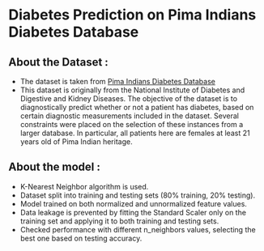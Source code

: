 # Diabetes Prediction on Pima Indians Diabetes Database
 
## About the Dataset : 
- The dataset is taken from [Pima Indians Diabetes Database](https://www.kaggle.com/datasets/uciml/pima-indians-diabetes-database/data)
- This dataset is originally from the National Institute of Diabetes and Digestive and Kidney Diseases. The objective of the dataset is to diagnostically predict whether or not a patient has diabetes, based on certain diagnostic measurements included in the dataset. Several constraints were placed on the selection of these instances from a larger database. In particular, all patients here are females at least 21 years old of Pima Indian heritage.

## About the model :
- K-Nearest Neighbor algorithm is used.
- Dataset split into training and testing sets (80% training, 20% testing).
- Model trained on both normalized and unnormalized feature values.
- Data leakage is prevented by fitting the Standard Scaler only on the training set and applying it to both training and testing sets.
- Checked performance with different n_neighbors values, selecting the best one based on testing accuracy.
